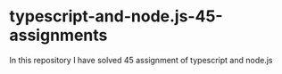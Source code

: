 # typescript-and-node.js-45-assignments
In this repository I have solved 45 assignment of typescript and node.js
